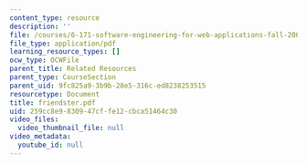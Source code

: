 ```yaml
---
content_type: resource
description: ''
file: /courses/6-171-software-engineering-for-web-applications-fall-2003/259cc8e9830947cffe12cbca51464c30_friendster.pdf
file_type: application/pdf
learning_resource_types: []
ocw_type: OCWFile
parent_title: Related Resources
parent_type: CourseSection
parent_uid: 9fc825a9-3b9b-28e5-316c-ed8238253515
resourcetype: Document
title: friendster.pdf
uid: 259cc8e9-8309-47cf-fe12-cbca51464c30
video_files:
  video_thumbnail_file: null
video_metadata:
  youtube_id: null
---
```

